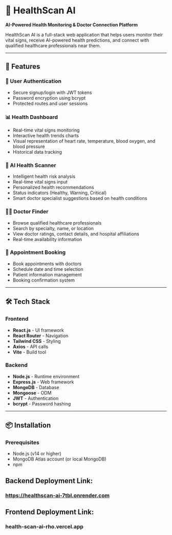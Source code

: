 # 🏥 HealthScan AI

**AI-Powered Health Monitoring & Doctor Connection Platform**

HealthScan AI is a full-stack web application that helps users monitor their vital signs, receive AI-powered health predictions, and connect with qualified healthcare professionals near them.

---

## 🌟 Features

### 🔐 User Authentication
- Secure signup/login with JWT tokens
- Password encryption using bcrypt
- Protected routes and user sessions

### 📊 Health Dashboard
- Real-time vital signs monitoring
- Interactive health trends charts
- Visual representation of heart rate, temperature, blood oxygen, and blood pressure
- Historical data tracking

### 🤖 AI Health Scanner
- Intelligent health risk analysis
- Real-time vital signs input
- Personalized health recommendations
- Status indicators (Healthy, Warning, Critical)
- Smart doctor specialist suggestions based on health conditions

### 👨‍⚕️ Doctor Finder
- Browse qualified healthcare professionals
- Search by specialty, name, or location
- View doctor ratings, contact details, and hospital affiliations
- Real-time availability information

### 📅 Appointment Booking
- Book appointments with doctors
- Schedule date and time selection
- Patient information management
- Booking confirmation system

---

## 🛠️ Tech Stack

### Frontend
- **React.js** - UI framework
- **React Router** - Navigation
- **Tailwind CSS** - Styling
- **Axios** - API calls
- **Vite** - Build tool

### Backend
- **Node.js** - Runtime environment
- **Express.js** - Web framework
- **MongoDB** - Database
- **Mongoose** - ODM
- **JWT** - Authentication
- **bcrypt** - Password hashing

---

## 📦 Installation

### Prerequisites
- Node.js (v14 or higher)
- MongoDB Atlas account (or local MongoDB)
- npm


## Backend Deployment Link:

### https://healthscan-ai-7tbl.onrender.com


## Frontend Deployment Link:

### health-scan-ai-rho.vercel.app
